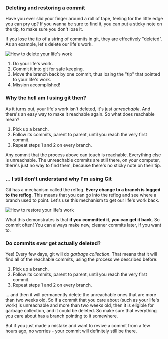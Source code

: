 ### Deleting and restoring a commit

Have you ever slid your finger around a roll of tape, feeling for the little edge you can pry up?  If you wanna be sure to find it, you can put a sticky note on the tip, to make sure you don't lose it.

If you lose the tip of a string of commits in git, they are effectively "deleted".  As an example, let's delete our life's work.

![How to delete your life's work](Reflog_LifesWorkDelete.gif)

1. Do your life's work.
2. Commit it into git for safe keeping.
3. Move the branch back by one commit, thus losing the "tip" that pointed to your life's work.
4. Mission accomplished!

### Why the hell am I using git then?

As it turns out, your life's work isn't deleted, it's just *unreachable*.  And there's an easy way to make it reachable again.  So what does reachable mean?

1. Pick up a branch.
2. Follow its commits, parent to parent, until you reach the very first commit.
3. Repeat steps 1 and 2 on every branch.

Any commit that the process above can touch is reachable.  Everything else is unreachable.  The unreachable commits are still there, on your computer, there's just no way to find them, because there's no sticky note on their tip.

### ... I still don't understand why I'm using Git

Git has a mechanism called the reflog.  **Every change to a branch is logged to the reflog**.  This means that you can go into the reflog and see where a branch used to point.  Let's use this mechanism to get our life's work back.

![How to restore your life's work](Reflog_LifesWorkRestore.gif)

What this demonstrates is that **if you committed it, you can get it back**.  So commit often!  You can always make new, cleaner commits later, if you want to.

### Do commits *ever* get actually deleted?

Yes! Every few days, git will do *garbage collection*.  That means that it will find all of the reachable commits, using the process we described before:

1. Pick up a branch.
2. Follow its commits, parent to parent, until you reach the very first commit.
3. Repeat steps 1 and 2 on every branch.

... and then it will permanently delete the unreachable ones that are more than two weeks old.  So if a commit that you care about (such as your life's work) is unreachable and more than two weeks old, then it is eligible for garbage collection, and it could be deleted.  So make sure that everything you care about has a branch pointing to it somewhere.

But if you just made a mistake and want to revive a commit from a few hours ago, no worries - your commit will definitely still be there.
